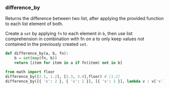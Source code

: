 ### difference_by

Returns the difference between two list, after applying the provided function to each list element of both.

Create a `set` by applying `fn` to each element in `b`, then use list comprehension in combination with fn on a to only keep values not contained in the previously created `set`.

```python
def difference_by(a, b, fn):
    b = set(map(fn, b))
    return [item for item in a if fn(item) not in b]
```

```python
from math import floor
difference_by([2.1, 1.2], [2.3, 3.4],floor) # [1.2]
difference_by([{ 'x': 2 }, { 'x': 1 }], [{ 'x': 1 }], lambda v : v['x']) # [ { x: 2 } ]
```
